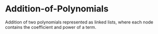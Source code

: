 # Addition-of-Polynomials
Addition of two polynomials represented as linked lists, where each node contains the coefficient and power of a term. 
